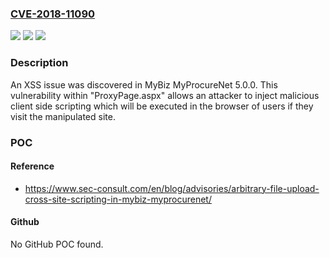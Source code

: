 ### [CVE-2018-11090](https://cve.mitre.org/cgi-bin/cvename.cgi?name=CVE-2018-11090)
![](https://img.shields.io/static/v1?label=Product&message=n%2Fa&color=blue)
![](https://img.shields.io/static/v1?label=Version&message=n%2Fa&color=blue)
![](https://img.shields.io/static/v1?label=Vulnerability&message=n%2Fa&color=brighgreen)

### Description

An XSS issue was discovered in MyBiz MyProcureNet 5.0.0. This vulnerability within "ProxyPage.aspx" allows an attacker to inject malicious client side scripting which will be executed in the browser of users if they visit the manipulated site.

### POC

#### Reference
- https://www.sec-consult.com/en/blog/advisories/arbitrary-file-upload-cross-site-scripting-in-mybiz-myprocurenet/

#### Github
No GitHub POC found.

